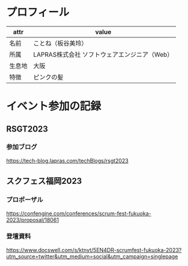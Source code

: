 # プロフィール
| attr   | value                              |
|--------|------------------------------------|
| 名前    | ことね（板谷美玲）                      |
| 所属    | LAPRAS株式会社 ソフトウェアエンジニア（Web） |
| 生息地  | 大阪                               |
| 特徴    | ピンクの髪                           |

# イベント参加の記録
## RSGT2023
### 参加ブログ
https://tech-blog.lapras.com/techBlogs/rsgt2023

## スクフェス福岡2023
### プロポーザル
https://confengine.com/conferences/scrum-fest-fukuoka-2023/proposal/18061

### 登壇資料
https://www.docswell.com/s/ktnyt/5EN4DR-scrumfest-fukuoka-2023?utm_source=twitter&utm_medium=social&utm_campaign=singlepage
